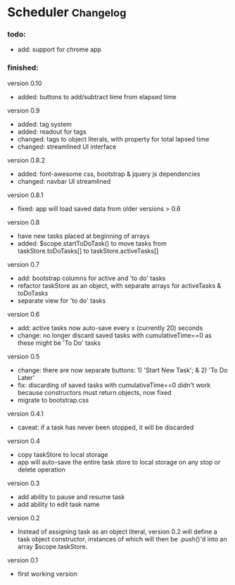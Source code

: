 # Scheduler <small>Changelog</small>

### todo:
* add: support for chrome app

### finished:

version 0.10
* added: buttons to add/subtract time from elapsed time

version 0.9
* added: tag system
* added: readout for tags
* changed: tags to object literals, with property for total lapsed time
* changed: streamlined UI interface

version 0.8.2
* added: font-awesome css, bootstrap & jquery js dependencies
* changed: navbar UI streamlined

version 0.8.1
* fixed: app will load saved data from older versions > 0.6

version 0.8
* have new tasks placed at beginning of arrays
* added: $scope.startToDoTask() to move tasks from taskStore.toDoTasks[] to taskStore.activeTasks[]

version 0.7
* add: bootstrap columns for active and 'to do' tasks
* refactor taskStore as an object, with separate arrays for activeTasks & toDoTasks
* separate view for 'to do' tasks

version 0.6
* add: active tasks now auto-save every x (currently 20) seconds
* change: no longer discard saved tasks with cumulativeTime==0 as these might be 'To Do' tasks

version 0.5
* change: there are now separate buttons: 1) 'Start New Task'; & 2) 'To Do Later'
* fix: discarding of saved tasks with cumulativeTime==0 didn't work because constructors must return objects, now fixed
* migrate to bootstrap.css

version 0.4.1
* caveat: if a task has never been stopped, it will be discarded

version 0.4
* copy taskStore to local storage
* app will auto-save the entire task store to local storage on any stop or delete operation

version 0.3
* add ability to pause and resume task
* add ability to edit task name

version 0.2
* Instead of assigning task as an object literal, version 0.2 will define a task object constructor, instances of which will then be .push()'d into an array $scope.taskStore.

version 0.1
* first working version
